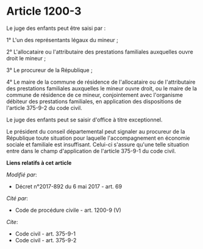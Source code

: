 # Article 1200-3

Le juge des enfants peut être saisi par :

1° L'un des représentants légaux du mineur ;

2° L'allocataire ou l'attributaire des prestations familiales auxquelles ouvre droit le mineur ;

3° Le procureur de la République ;

4° Le maire de la commune de résidence de l'allocataire ou de l'attributaire des prestations familiales auxquelles le mineur
ouvre droit, ou le maire de la commune de résidence de ce mineur, conjointement avec l'organisme débiteur des prestations
familiales, en application des dispositions de l'article 375-9-2 du code civil.

Le juge des enfants peut se saisir d'office à titre exceptionnel.

Le président du conseil départemental peut signaler au procureur de la République toute situation pour laquelle
l'accompagnement en économie sociale et familiale est insuffisant. Celui-ci s'assure qu'une telle situation entre dans le
champ d'application de l'article 375-9-1 du code civil.

**Liens relatifs à cet article**

_Modifié par_:

  - Décret n°2017-892 du 6 mai 2017 - art. 69

_Cité par_:

  - Code de procédure civile - art. 1200-9 (V)

_Cite_:

  - Code civil - art. 375-9-1
  - Code civil - art. 375-9-2
